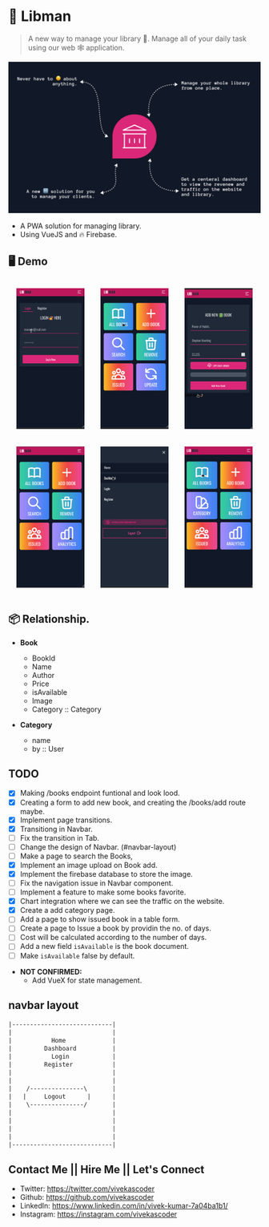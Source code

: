 # 🏫 Libman 
> A new way to manage your library 🏫. Manage all of your daily task using our web 🕸️ application.

<p align="center">
  <img src="./src/assets/libman.png">
</p>

- A PWA solution for managing library.
- Using VueJS and 🔥 Firebase.

## 🖥️ Demo
<div style="display: flex; align-items: center; justify-items: center;">
  <div style="margin: 1rem;">
    <img src="./src/assets/libman_1.gif">
  </div>
  <div style="margin: 1rem;">
    <img src="./src/assets/libman_2.gif">
  </div>
  <div style="margin: 1rem;">
    <img src="./src/assets/libman-upload.gif">
  </div>
</div>

<div style="display: flex; align-items: center; justify-items: center;">
  <div style="margin: 1rem;">
    <img src="./src/assets/libman-chart.gif">
  </div>
  <div style="margin: 1rem;">
    <img src="./src/assets/libman-category.gif">
  </div>
  <div style="margin: 1rem;">
    <img src="./src/assets/libman-book.gif">
  </div>
</div>



## 📦️ Relationship.
- **Book**
  - BookId
  - Name
  - Author
  - Price
  - isAvailable
  - Image
  - Category :: Category

- **Category**
  - name
  - by :: User

## TODO
- [x] Making /books endpoint funtional and look lood.
- [x] Creating a form to add new book, and creating the /books/add route maybe.
- [x] Implement page transitions.
- [x] Transitiong in Navbar.
- [ ] Fix the transition in Tab.
- [ ] Change the design of Navbar. (#navbar-layout)
- [ ] Make a page to search the Books, 
- [x] Implement an image upload on Book add.
- [x] Implement the firebase database to store the image.
- [ ] Fix the navigation issue in Navbar component.
- [ ] Implement a feature to make some books favorite.
- [x] Chart integration where we can see the traffic on the website.
- [x] Create a add category page.
- [ ] Add a page to show issued book in a table form.
- [ ] Create a page to Issue a book by providin the no. of days.
- [ ] Cost will be calculated according to the number of days.
- [ ] Add a new field `isAvailable` is the book document.
- [ ] Make `isAvailable` false by default.
- **NOT CONFIRMED:**
  - Add VueX for state management.


## navbar layout
```
|----------------------------|
|                            |
|           Home             |
|         Dashboard          |
|           Login            |
|         Register           |
|                            |
|                            |
|    /---------------\       |
|   |     Logout      |      |
|    \---------------/       |
|                            |
|                            |
|                            |
|                            |
|----------------------------|
```

## Contact Me || Hire Me || Let's Connect
- Twitter: https://twitter.com/vivekascoder
- Github: https://github.com/vivekascoder
- LinkedIn: https://www.linkedin.com/in/vivek-kumar-7a04ba1b1/
- Instagram: https://instagram.com/vivekascoder